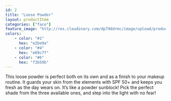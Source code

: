 ```yaml
---
id: 2
title: "Loose Powder"
layout: productItem
categories: ["face"]
feature_image: "http://res.cloudinary.com/dp79ddrmc/image/upload/products/loosePowder.jpg"
colors:
    - color: "#1"
      hex: "e2be9a"
    - color: "#4"
      hex: "e09c7f"
    - color: "#6"
      hex: "f3b59b"
---
```

This loose powder is perfect both on its own and as a finish to your makeup routine. It guards your skin from the elements with SPF 50+ and keeps you fresh as the day wears on. It’s like a powder sunblock! Pick the perfect shade from the three available ones, and step into the light with no fear!